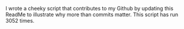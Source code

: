 I wrote a cheeky script that contributes to my Github by updating this ReadMe to illustrate why more than commits matter. This script has run 3052 times.